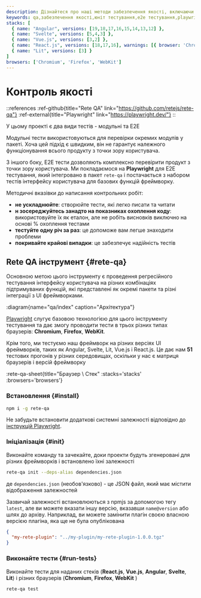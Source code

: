 ```yaml
---
description: Дізнайтеся про наші методи забезпечення якості, включаючи юніт тестування та тестування E2E. Ми покладаємося на Playwright для комплексного тестування з точки зору користувача
keywords: qa,забезпечення якості,юніт тестування,e2e тестування,playwright
stacks: [
  { name: "Angular", versions: [19,18,17,16,15,14,13,12] },
  { name: "Svelte", versions: [5,4,3] },
  { name: "Vue.js", versions: [3,2] },
  { name: "React.js", versions: [18,17,16], warnings: [{ browser: 'Chromium,Firefox,WebKit', version: 16, text: 'Відома проблема з переміщенням' }] },
  { name: "Lit", versions: [3] }
]
browsers: ['Chromium', 'Firefox', 'WebKit']
---
```


# Контроль якості

::references
:ref-github{title="Rete QA" link="https://github.com/retejs/rete-qa"}
:ref-external{title="Playwright" link="https://playwright.dev/"}
::

У цьому проекті є два види тестів - модульні та E2E

Модульні тести використовуються для перевірки окремих модулів у пакеті. Хоча цей підхід є швидким, він не гарантує належного функціонування всього продукту з точки зору користувача.

З іншого боку, E2E тести дозволяють комплексно перевірити продукт з точки зору користувача. Ми покладаємося на **Playwright** для E2E тестування, який інтегровано в пакет `rete-qa` і постачається з набором тестів інтерфейсу користувача для базових функцій фреймворку.

Методичні вказівки до написання контрольних робіт:

- **не ускладнюйте**: створюйте тести, які легко писати та читати
- **н зосереджуйтесь занадто на показниках охоплення коду**: використовуйте їх як еталон, але не робіть висновків виключно на основі % охоплення тестами
- **тестуйте одну річ за раз**: це допоможе вам легше знаходити проблеми
- **покривайте крайові випадки**: це забезпечує надійність тестів

## Rete QA інструмент {#rete-qa}

Основною метою цього інструменту є проведення регресійного тестування інтерфейсу користувача на різних комбінаціях підтримуваних функцій, які представлені як окремі пакети та різні інтеграції з UI фреймворками.

:diagram{name="qa/index" caption="Архітектура"}

[Playwright](https://playwright.dev) слугує базовою технологією для цього інструменту тестування та дає змогу проводити тести в трьох різних типах браузерів: **Chromium**, **Firefox**, **WebKit**.

Крім того, ми тестуємо наш фреймворк на різних версіях UI фреймворків, таких як Angular, Svelte, Lit, Vue.js і React.js. Це дає нам **51** тестових прогонів у різних середовищах, оскільки у нас є матриця браузерів і версій фреймворку

:rete-qa-sheet{title="Браузер \ Стек" :stacks='stacks' :browsers='browsers'}

### Встановлення {#install}

```bash
npm i -g rete-qa
```

Не забудьте встановити додаткові системні залежності відповідно до [інструкцій Playwright](https://playwright.dev/docs/ci#introduction).

### Ініціалізація {#init}

Виконайте команду та зачекайте, доки проекти будуть згенеровані для різних фреймворків і встановлено їхні залежності

```bash
rete-qa init --deps-alias dependencies.json
```

де `dependencies.json` (необов'язково) - це JSON файл, який має містити відображення залежностей

Зазвичай залежності встановлюються з npmjs за допомогою тегу `latest`, але ви можете вказати іншу версію, вказавши `name@version` або шлях до архіву. Наприклад, ви можете замінити плагін своєю власною версією плагіна, яка ще не була опублікована

```json
{
  "my-rete-plugin": "../my-plugin/my-rete-plugin-1.0.0.tgz"
}
```

### Виконайте тести {#run-tests}

Виконайте тести для наданих стеків (**React.js**, **Vue.js**, **Angular**, **Svelte**, **Lit**) і різних браузерів (**Chromium**, **Firefox**, **WebKit** )

```bash
rete-qa test
```
